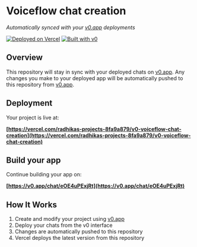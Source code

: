 # Voiceflow chat creation

*Automatically synced with your [v0.app](https://v0.app) deployments*

[![Deployed on Vercel](https://img.shields.io/badge/Deployed%20on-Vercel-black?style=for-the-badge&logo=vercel)](https://vercel.com/radhikas-projects-8fa9a879/v0-voiceflow-chat-creation)
[![Built with v0](https://img.shields.io/badge/Built%20with-v0.app-black?style=for-the-badge)](https://v0.app/chat/eOE4uPExjRt)

## Overview

This repository will stay in sync with your deployed chats on [v0.app](https://v0.app).
Any changes you make to your deployed app will be automatically pushed to this repository from [v0.app](https://v0.app).

## Deployment

Your project is live at:

**[https://vercel.com/radhikas-projects-8fa9a879/v0-voiceflow-chat-creation](https://vercel.com/radhikas-projects-8fa9a879/v0-voiceflow-chat-creation)**

## Build your app

Continue building your app on:

**[https://v0.app/chat/eOE4uPExjRt](https://v0.app/chat/eOE4uPExjRt)**

## How It Works

1. Create and modify your project using [v0.app](https://v0.app)
2. Deploy your chats from the v0 interface
3. Changes are automatically pushed to this repository
4. Vercel deploys the latest version from this repository
